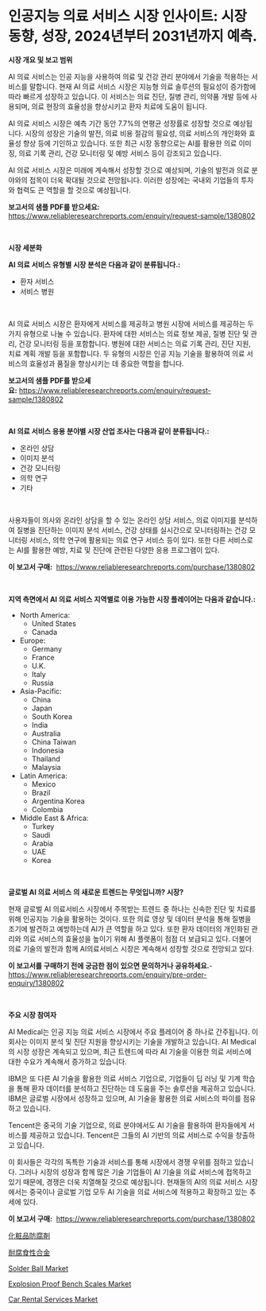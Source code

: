 <p><h1>인공지능 의료 서비스 시장 인사이트: 시장 동향, 성장, 2024년부터 2031년까지 예측.</h1></p><p><strong>시장 개요 및 보고 범위</strong></p>
<p><p>AI 의료 서비스는 인공 지능을 사용하여 의료 및 건강 관리 분야에서 기술을 적용하는 서비스를 말합니다. 현재 AI 의료 서비스 시장은 지능형 의료 솔루션의 필요성이 증가함에 따라 빠르게 성장하고 있습니다. 이 서비스는 의료 진단, 질병 관리, 의약품 개발 등에 사용되며, 의료 현장의 효율성을 향상시키고 환자 치료에 도움이 됩니다.</p><p>AI 의료 서비스 시장은 예측 기간 동안 7.7%의 연평균 성장률로 성장할 것으로 예상됩니다. 시장의 성장은 기술의 발전, 의료 비용 절감의 필요성, 의료 서비스의 개인화와 효율성 향상 등에 기인하고 있습니다. 또한 최근 시장 동향으로는 AI를 활용한 의료 이미징, 의료 기록 관리, 건강 모니터링 및 예방 서비스 등이 강조되고 있습니다.</p><p>AI 의료 서비스 시장은 미래에 계속해서 성장할 것으로 예상되며, 기술의 발전과 의료 분야와의 접목이 더욱 확대될 것으로 전망됩니다. 이러한 성장에는 국내외 기업들의 투자와 협력도 큰 역할을 할 것으로 예상됩니다.</p></p>
<p><strong>보고서의 샘플 PDF를 받으세요:</strong> <a href="https://www.reliableresearchreports.com/enquiry/request-sample/1380802">https://www.reliableresearchreports.com/enquiry/request-sample/1380802</a></p>
<p>&nbsp;</p>
<p><strong>시장 세분화</strong></p>
<p><strong>AI 의료 서비스 유형별 시장 분석은 다음과 같이 분류됩니다.:</strong></p>
<p><ul><li>환자 서비스</li><li>서비스 병원</li></ul></p>
<p>&nbsp;</p>
<p><p>AI 의료 서비스 시장은 환자에게 서비스를 제공하고 병원 시장에 서비스를 제공하는 두 가지 유형으로 나눌 수 있습니다. 환자에 대한 서비스는 의료 정보 제공, 질병 진단 및 관리, 건강 모니터링 등을 포함합니다. 병원에 대한 서비스는 의료 기록 관리, 진단 지원, 치료 계획 개발 등을 포함합니다. 두 유형의 시장은 인공 지능 기술을 활용하여 의료 서비스의 효율성과 품질을 향상시키는 데 중요한 역할을 합니다.</p></p>
<p><strong>보고서의 샘플 PDF를 받으세요:</strong>&nbsp;<a href="https://www.reliableresearchreports.com/enquiry/request-sample/1380802">https://www.reliableresearchreports.com/enquiry/request-sample/1380802</a></p>
<p>&nbsp;</p>
<p><strong> AI 의료 서비스 응용 분야별 시장 산업 조사는 다음과 같이 분류됩니다.:</strong></p>
<p><ul><li>온라인 상담</li><li>이미지 분석</li><li>건강 모니터링</li><li>의학 연구</li><li>기타</li></ul></p>
<p>&nbsp;</p>
<p><p>사용자들이 의사와 온라인 상담을 할 수 있는 온라인 상담 서비스, 의료 이미지를 분석하여 질병을 진단하는 이미지 분석 서비스, 건강 상태를 실시간으로 모니터링하는 건강 모니터링 서비스, 의학 연구에 활용되는 의료 연구 서비스 등이 있다. 또한 다른 서비스로는 AI를 활용한 예방, 치료 및 진단에 관련된 다양한 응용 프로그램이 있다.</p></p>
<p><strong>이 보고서 구매:</strong>&nbsp; <a href="https://www.reliableresearchreports.com/purchase/1380802">https://www.reliableresearchreports.com/purchase/1380802</a></p>
<p>&nbsp;</p>
<p><strong>지역 측면에서 AI 의료 서비스 지역별로 이용 가능한 시장 플레이어는 다음과 같습니다.:</strong></p>
<p><ul>
    <li>
        North America:
        <ul>
            <li>United States</li>
            <li>Canada</li>
        </ul>
    </li>
    <li>
        Europe:
        <ul>
            <li>Germany</li>
            <li>France</li>
            <li>U.K.</li>
            <li>Italy</li>
            <li>Russia</li>
        </ul>
    </li>
    <li>
        Asia-Pacific:
        <ul>
            <li>China</li>
            <li>Japan</li>
            <li>South Korea</li>
            <li>India</li>
            <li>Australia</li>
            <li>China Taiwan</li>
            <li>Indonesia</li>
            <li>Thailand</li>
            <li>Malaysia</li>
        </ul>
    </li>
    <li>
        Latin America:
        <ul>
            <li>Mexico</li>
            <li>Brazil</li>
            <li>Argentina Korea</li>
            <li>Colombia</li>
        </ul>
    </li>
    <li>
        Middle East & Africa:
        <ul>
            <li>Turkey</li>
            <li>Saudi</li>
            <li>Arabia</li>
            <li>UAE</li>
            <li>Korea</li>
        </ul>
    </li>
    </ul></p>
<p>&nbsp;</p>
<p><strong>글로벌 AI 의료 서비스 의 새로운 트렌드는 무엇입니까? 시장?</strong></p>
<p><p>현재 글로벌 AI 의료서비스 시장에서 주목받는 트렌드 중 하나는 신속한 진단 및 치료를 위해 인공지능 기술을 활용하는 것이다. 또한 의료 영상 및 데이터 분석을 통해 질병을 조기에 발견하고 예방하는데 AI가 큰 역할을 하고 있다. 또한 환자 데이터의 개인화된 관리와 의료 서비스의 효율성을 높이기 위해 AI 플랫폼이 점점 더 보급되고 있다. 더불어 의료 기술의 발전과 함께 AI의료서비스 시장은 계속해서 성장할 것으로 전망되고 있다.</p></p>
<p><strong>이 보고서를 구매하기 전에 궁금한 점이 있으면 문의하거나 공유하세요.</strong>- <a href="https://www.reliableresearchreports.com/enquiry/pre-order-enquiry/1380802">https://www.reliableresearchreports.com/enquiry/pre-order-enquiry/1380802</a></p>
<p>&nbsp;</p>
<p><strong>주요 시장 참여자</strong></p>
<p><p>AI Medical는 인공 지능 의료 서비스 시장에서 주요 플레이어 중 하나로 간주됩니다. 이 회사는 이미지 분석 및 진단 지원을 향상시키는 기술을 개발하고 있습니다. AI Medical의 시장 성장은 계속되고 있으며, 최근 트렌드에 따라 AI 기술을 이용한 의료 서비스에 대한 수요가 계속해서 증가하고 있습니다.</p><p>IBM은 또 다른 AI 기술을 활용한 의료 서비스 기업으로, 기업들이 딥 러닝 및 기계 학습을 통해 환자 데이터를 분석하고 진단하는 데 도움을 주는 솔루션을 제공하고 있습니다. IBM은 글로벌 시장에서 성장하고 있으며, AI 기술을 활용한 의료 서비스의 파이를 점유하고 있습니다.</p><p>Tencent은 중국의 기술 기업으로, 의료 분야에서도 AI 기술을 활용하여 환자들에게 서비스를 제공하고 있습니다. Tencent은 그들의 AI 기반의 의료 서비스로 수익을 창출하고 있습니다.</p><p>이 회사들은 각각의 독특한 기술과 서비스를 통해 시장에서 경쟁 우위를 점하고 있습니다. 그러나 시장의 성장과 함께 많은 기술 기업들이 AI 기술을 의료 서비스에 접목하고 있기 때문에, 경쟁은 더욱 치열해질 것으로 예상됩니다. 현재들의 AI의 의료 서비스 시장에서는 중국이나 글로벌 기업 모두 AI 기술을 의료 서비스에 적용하고 확장하고 있는 추세에 있다. </p></p>
<p><strong>이 보고서 구매:</strong>&nbsp;&nbsp;<a href="https://www.reliableresearchreports.com/purchase/1380802">https://www.reliableresearchreports.com/purchase/1380802</a></p>
<p><p><a href="https://github.com/hilmi-2a/Market-Research-Report-List-1/blob/main/629304012945.md">化粧品防腐剤</a></p><p><a href="https://github.com/jkjreqjscoxx7/Market-Research-Report-List-1/blob/main/113180212944.md">耐腐食性合金</a></p><p><a href="https://sulfuric-clavicle-d39.notion.site/Solder-Ball-Market-Size-Global-Industry-Overview-Market-Segmentation-and-Forecast-2024-to-2031-f92d5492e2c84ebc9ef3398d2f17d4c8">Solder Ball Market</a></p><p><a href="https://view.publitas.com/reportprime-1/explosion-proof-bench-scales-market-growth-market-trends-covid-19-impact-and-forecasts-for-period-from-2024-2031/">Explosion Proof Bench Scales Market</a></p><p><a href="https://issuu.com/reportprime-2/docs/car-rental-services-market-size-2030.pptx">Car Rental Services Market</a></p></p>
